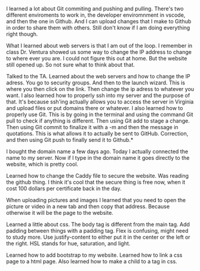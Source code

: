 I learned a lot about Git commiting and pushing and pulling.  There's two different enviroments to work in, the developer enviromnment in vscode, and then the one in Github.  And I can upload changes that I make to Github in order to share them with others.  Still don't know if I am doing everything right though.

What I learned about web servers is that I am out of the loop.  I remember in class Dr. Ventura showed us some way to change the IP address to change to where ever you are.  I could not figure this out at home.  But the website still opened up.  So not sure what to think about that.

Talked to the TA.  Learned about the web servers and how to change the IP adress.  You go to security groups.  And then to the launch wizard.  This is where you then click on the link.  Then change the ip adress to whatever you want.  I also learned how to properly ssh into my server and the purpose of that.  It's because ssh'ing actually allows you to access the server in Virginia and upload files or put domains there or whatever.  I also learned how to properly use Git.  This is by going in the terminal and using the command Git pull to check if anything is different.  Then using Git add to stage a change.  Then using Git commit to finalize it with a -m and then the message in quotations.  This is what allows it to actually be sent to GitHub.  Correction, and then using Git push to finally send it to Github.*

I bought the domain name a few days ago.  Today I actually connected the name to my server.  Now if I type in the domain name it goes directly to the website, which is pretty cool.

Learned how to change the Caddy file to secure the website.  Was reading the github thing.  I think it's cool that the secure thing is free now, when it cost 100 dollars per certificate back in the day.

When uploading pictures and images I learned that you need to open the picture or video in a new tab and then copy that address.  Because otherwise it will be the page to the website.

Learned a little about css.  The body tag is different from the main tag. Add padding between things with a padding tag.  Flex is confusing, might need to study more.  Use justify-content to either put it in the center or the left or the right.  HSL stands for hue, saturation, and light.

Learned how to add bootstrap to my website.  Learned how to link a css page to a html page.  Also learned how to make a child to a tag in css.